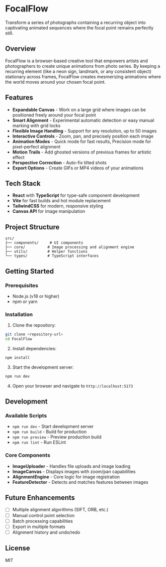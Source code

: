 # FocalFlow

Transform a series of photographs containing a recurring object into captivating animated sequences where the focal point remains perfectly still.

## Overview

FocalFlow is a browser-based creative tool that empowers artists and photographers to create unique animations from photo series. By keeping a recurring element (like a neon sign, landmark, or any consistent object) stationary across frames, FocalFlow creates mesmerizing animations where the world moves around your chosen focal point.

## Features

- **Expandable Canvas** - Work on a large grid where images can be positioned freely around your focal point
- **Smart Alignment** - Experimental automatic detection or easy manual marking with grid locks
- **Flexible Image Handling** - Support for any resolution, up to 50 images
- **Interactive Controls** - Zoom, pan, and precisely position each image
- **Animation Modes** - Quick mode for fast results, Precision mode for pixel-perfect alignment
- **Motion Trails** - Add ghosted versions of previous frames for artistic effect
- **Perspective Correction** - Auto-fix tilted shots
- **Export Options** - Create GIFs or MP4 videos of your animations

## Tech Stack

- **React** with **TypeScript** for type-safe component development
- **Vite** for fast builds and hot module replacement
- **TailwindCSS** for modern, responsive styling
- **Canvas API** for image manipulation

## Project Structure

```
src/
├── components/     # UI components
├── core/          # Image processing and alignment engine
├── utils/         # Helper functions
└── types/         # TypeScript interfaces
```

## Getting Started

### Prerequisites

- Node.js (v18 or higher)
- npm or yarn

### Installation

1. Clone the repository:
```bash
git clone <repository-url>
cd FocalFlow
```

2. Install dependencies:
```bash
npm install
```

3. Start the development server:
```bash
npm run dev
```

4. Open your browser and navigate to `http://localhost:5173`

## Development

### Available Scripts

- `npm run dev` - Start development server
- `npm run build` - Build for production
- `npm run preview` - Preview production build
- `npm run lint` - Run ESLint

### Core Components

- **ImageUploader** - Handles file uploads and image loading
- **ImageCanvas** - Displays images with zoom/pan capabilities
- **AlignmentEngine** - Core logic for image registration
- **FeatureDetector** - Detects and matches features between images

## Future Enhancements

- [ ] Multiple alignment algorithms (SIFT, ORB, etc.)
- [ ] Manual control point selection
- [ ] Batch processing capabilities
- [ ] Export in multiple formats
- [ ] Alignment history and undo/redo

## License

MIT